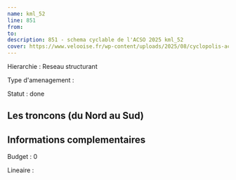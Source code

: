 ```yaml
---
name: kml_52 
line: 851
from: 
to:  
description: 851 - schema cyclable de l'ACSO 2025 kml_52 
cover: https://www.velooise.fr/wp-content/uploads/2025/08/cyclopolis-acso-851.jpg
---
```

Hierarchie : Reseau structurant

Type d'amenagement : 

Statut : done

## Les troncons (du Nord au Sud)

## Informations complementaires

Budget  : 0 

Lineaire :

